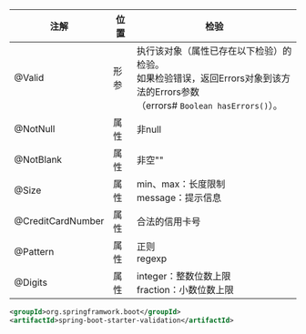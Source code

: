 | 注解              | 位置 | 检验                                                         |
| ----------------- | ---- | ------------------------------------------------------------ |
| @Valid            | 形参 | 执行该对象（属性已存在以下检验）的检验。<br />如果检验错误，返回Errors对象到该方法的Errors参数<br />（errors# `Boolean hasErrors()`）。 |
| @NotNull          | 属性 | 非null                                                       |
| @NotBlank         | 属性 | 非空""                                                       |
| @Size             | 属性 | min、max：长度限制<br />message：提示信息                    |
| @CreditCardNumber | 属性 | 合法的信用卡号                                               |
| @Pattern          | 属性 | 正则<br />regexp                                             |
| @Digits           | 属性 | integer：整数位数上限<br />fraction：小数位数上限            |

```xml
<groupId>org.springframwork.boot</groupId>
<artifactId>spring-boot-starter-validation</artifactId>
```

